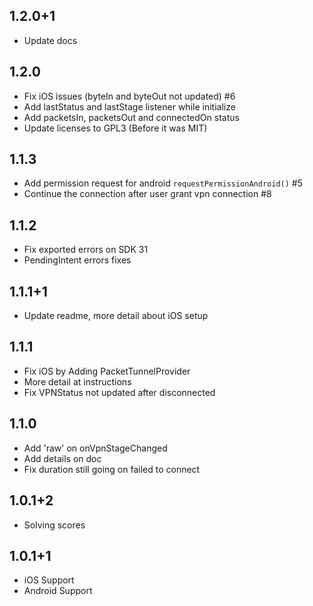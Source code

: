 ## 1.2.0+1
* Update docs
## 1.2.0
* Fix iOS issues (byteIn and byteOut not updated) #6
* Add lastStatus and lastStage listener while initialize
* Add packetsIn, packetsOut and connectedOn status
* Update licenses to GPL3 (Before it was MIT)
## 1.1.3
* Add permission request for android ```requestPermissionAndroid()``` #5
* Continue the connection after user grant vpn connection #8
## 1.1.2
* Fix exported errors on SDK 31
* PendingIntent errors fixes
## 1.1.1+1
* Update readme, more detail about iOS setup
## 1.1.1
* Fix iOS by Adding PacketTunnelProvider
* More detail at instructions
* Fix VPNStatus not updated after disconnected
## 1.1.0
* Add 'raw' on onVpnStageChanged
* Add details on doc
* Fix duration still going on failed to connect
## 1.0.1+2
* Solving scores
## 1.0.1+1
* iOS Support
* Android Support
